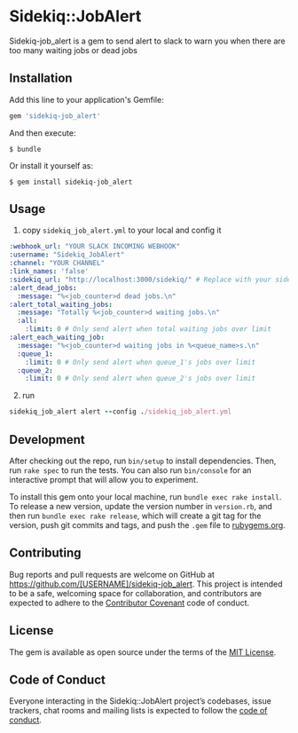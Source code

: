 # Sidekiq::JobAlert

Sidekiq-job_alert is a gem to send alert to slack to warn you when there are too many waiting jobs or dead jobs 

## Installation

Add this line to your application's Gemfile:

```ruby
gem 'sidekiq-job_alert'
```

And then execute:

    $ bundle

Or install it yourself as:

    $ gem install sidekiq-job_alert

## Usage
1. copy `sidekiq_job_alert.yml` to your local and config it

```yaml
:webhook_url: "YOUR SLACK INCOMING WEBHOOK"
:username: "Sidekiq_JobAlert"
:channel: "YOUR CHANNEL"
:link_names: 'false'
:sidekiq_url: "http://localhost:3000/sidekiq/" # Replace with your sidekiq url
:alert_dead_jobs:
  :message: "%<job_counter>d dead jobs.\n"
:alert_total_waiting_jobs:
  :message: "Totally %<job_counter>d waiting jobs.\n"
  :all:
    :limit: 0 # Only send alert when total waiting jobs over limit
:alert_each_waiting_job:
  :message: "%<job_counter>d waiting jobs in %<queue_name>s.\n"
  :queue_1:
    :limit: 0 # Only send alert when queue_1's jobs over limit
  :queue_2:
    :limit: 0 # Only send alert when queue_2's jobs over limit
```

2. run

```ruby
sidekiq_job_alert alert --config ./sidekiq_job_alert.yml
```

## Development

After checking out the repo, run `bin/setup` to install dependencies. Then, run `rake spec` to run the tests. You can also run `bin/console` for an interactive prompt that will allow you to experiment.

To install this gem onto your local machine, run `bundle exec rake install`. To release a new version, update the version number in `version.rb`, and then run `bundle exec rake release`, which will create a git tag for the version, push git commits and tags, and push the `.gem` file to [rubygems.org](https://rubygems.org).

## Contributing

Bug reports and pull requests are welcome on GitHub at https://github.com/[USERNAME]/sidekiq-job_alert. This project is intended to be a safe, welcoming space for collaboration, and contributors are expected to adhere to the [Contributor Covenant](http://contributor-covenant.org) code of conduct.

## License

The gem is available as open source under the terms of the [MIT License](https://opensource.org/licenses/MIT).

## Code of Conduct

Everyone interacting in the Sidekiq::JobAlert project’s codebases, issue trackers, chat rooms and mailing lists is expected to follow the [code of conduct](https://github.com/[USERNAME]/sidekiq-job_alert/blob/master/CODE_OF_CONDUCT.md).
